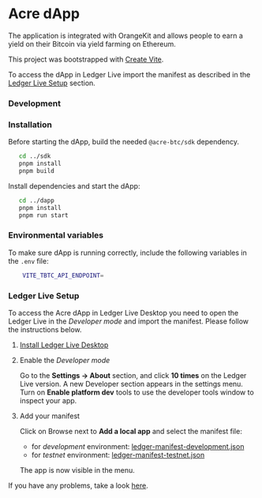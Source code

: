 # Acre dApp

The application is integrated with OrangeKit and allows people to earn a yield on their Bitcoin via yield farming on Ethereum.

This project was bootstrapped with [Create Vite](https://github.com/vitejs/vite/tree/main/packages/create-vite).

To access the dApp in Ledger Live import the manifest as described in the
[Ledger Live Setup](#ledger-live-setup) section.

### Development

### Installation

Before starting the dApp, build the needed `@acre-btc/sdk` dependency.

```bash
   cd ../sdk
   pnpm install
   pnpm build
```

Install dependencies and start the dApp:

```bash
   cd ../dapp
   pnpm install
   pnpm run start
```

### Environmental variables

To make sure dApp is running correctly, include the following variables in the `.env` file:

```bash
    VITE_TBTC_API_ENDPOINT=
```

### Ledger Live Setup

To access the Acre dApp in Ledger Live Desktop you need to open the Ledger Live in
the _Developer mode_ and import the manifest. Please follow the instructions below.


1. [Install Ledger Live Desktop](https://www.ledger.com/ledger-live)

2. Enable the _Developer mode_
   
    Go to the **Settings -> About** section, and click **10 times** on the Ledger
    Live version.
    A new Developer section appears in the settings menu.
    Turn on **Enable platform dev** tools to use the developer tools window to
    inspect your app.

3. Add your manifest
    
    Click on Browse next to **Add a local app** and select the manifest file:
    - for _development_ environment: [ledger-manifest-development.json](ledger-manifest-development.json)
    - for _testnet_ environment: [ledger-manifest-testnet.json](ledger-manifest-testnet.json)
    
    The app is now visible in the menu.

If you have any problems, take a look [here](https://developers.ledger.com/APIs/wallet-api/examples/use-live-app/import).
